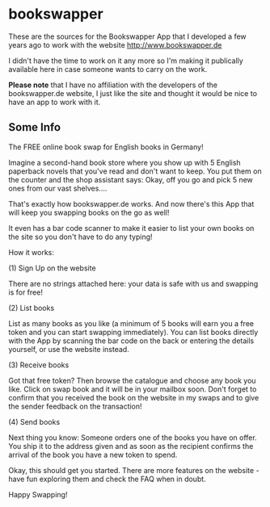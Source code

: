 # bookswapper

These are the sources for the Bookswapper App that I developed a few years ago to work with the website http://www.bookswapper.de

I didn't have the time to work on it any more so I'm making it publically available here in case someone wants to carry on the work.

**Please note** that I have no affiliation with the developers of the bookswapper.de website, I just like the site and thought it would be nice to have an app to work with it.


## Some Info

The FREE online book swap for English books in Germany!


Imagine a second-hand book store where you show up with 5 English paperback novels that you've read and don't want to keep. You put them on the counter and the shop assistant says: Okay, off you go and pick 5 new ones from our vast shelves....

That's exactly how bookswapper.de works. And now there's this App that will keep you swapping books on the go as well!

It even has a bar code scanner to make it easier to list your own books on the site so you don't have to do any typing!


How it works:

(1) Sign Up on the website

There are no strings attached here: your data is safe with us and swapping is for free!

(2) List books

List as many books as you like (a minimum of 5 books will earn you a free token and you can start swapping immediately).
You can list books directly with the App by scanning the bar code on the back or entering the details yourself, or use the website instead.

(3) Receive books

Got that free token? Then browse the catalogue and choose any book you like. Click on swap book and it will be in your mailbox soon. Don't forget to confirm that you received the book on the website in my swaps and to give the sender feedback on the transaction!

(4) Send books

Next thing you know: Someone orders one of the books you have on offer. You ship it to the address given and as soon as the recipient confirms the arrival of the book you have a new token to spend.

Okay, this should get you started. There are more features on the website - have fun exploring them and check the FAQ when in doubt.

Happy Swapping!
